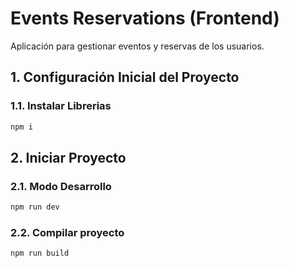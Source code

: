 # Events Reservations (Frontend)

Aplicación para gestionar eventos y reservas de los usuarios.

## 1. Configuración Inicial del Proyecto

### 1.1. Instalar Librerias

```sh
npm i
```

## 2. Iniciar Proyecto

### 2.1. Modo Desarrollo

```sh
npm run dev
```

### 2.2. Compilar proyecto

```sh
npm run build
```